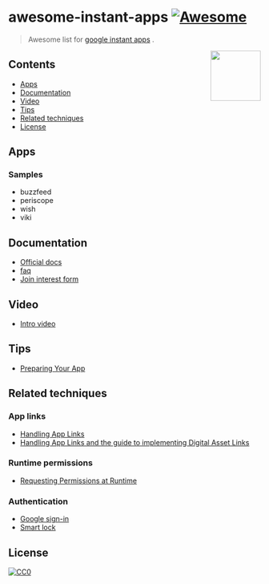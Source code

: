 # awesome-instant-apps  [![Awesome](https://cdn.rawgit.com/sindresorhus/awesome/d7305f38d29fed78fa85652e3a63e154dd8e8829/media/badge.svg)](https://github.com/sindresorhus/awesome)

> Awesome list for [google instant apps](https://developer.android.com/topic/instant-apps/index.html) .

[<img src="https://rawgit.com/wzpan/awesome-instant-apps/master/android.png" align="right" width="100">](http://g.co/InstantApps)


## Contents 

- [Apps](#apps)
- [Documentation](#documentation)
- [Video](#video)
- [Tips](#tips)
- [Related techniques](#related-techniques)
- [License](#license)

## Apps

### Samples

- buzzfeed
- periscope
- wish
- viki

## Documentation

- [Official docs](http://g.co/InstantApps)
- [faq](https://developer.android.com/topic/instant-apps/faqs.html)
- [Join interest form](https://docs.google.com/forms/d/1S3MzsMVIlchLCqyNLaFbv64llxWaf90QSeYLeswco90/viewform)

## Video

- [Intro video](https://www.youtube.com/watch?v=cosqlfqrpFA)

## Tips

- [Preparing Your App](https://developer.android.com/topic/instant-apps/prepare.html)

## Related techniques

### App links

- [Handling App Links](https://developer.android.com/training/app-links/index.html)
- [Handling App Links and the guide to implementing Digital Asset Links](https://developers.google.com/digital-asset-links/)

### Runtime permissions

- [Requesting Permissions at Runtime](https://developer.android.com/training/permissions/requesting.html)

### Authentication

- [Google sign-in](https://developers.google.com/identity/)
- [Smart lock](https://developers.google.com/identity/smartlock-passwords/android/)

## License

[![CC0](http://mirrors.creativecommons.org/presskit/buttons/88x31/svg/cc-zero.svg)](https://creativecommons.org/publicdomain/zero/1.0/)


